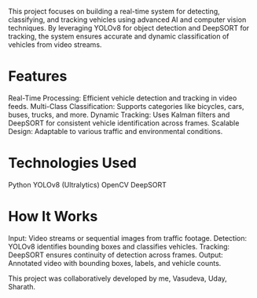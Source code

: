 This project focuses on building a real-time system for detecting, classifying, and tracking vehicles using advanced AI and computer vision techniques. By leveraging YOLOv8 for object detection and DeepSORT for tracking, the system ensures accurate and dynamic classification of vehicles from video streams.

# Features
Real-Time Processing: Efficient vehicle detection and tracking in video feeds.
Multi-Class Classification: Supports categories like bicycles, cars, buses, trucks, and more.
Dynamic Tracking: Uses Kalman filters and DeepSORT for consistent vehicle identification across frames.
Scalable Design: Adaptable to various traffic and environmental conditions.

# Technologies Used
Python
YOLOv8 (Ultralytics)
OpenCV
DeepSORT

# How It Works
Input: Video streams or sequential images from traffic footage.
Detection: YOLOv8 identifies bounding boxes and classifies vehicles.
Tracking: DeepSORT ensures continuity of detection across frames.
Output: Annotated video with bounding boxes, labels, and vehicle counts.

This project was collaboratively developed by me, Vasudeva, Uday, Sharath.
